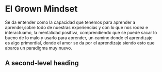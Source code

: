 # El Grown Mindset
Se da entender como la capacidad que tenemos para aprender a aprender,sobre todo de nuestras experiencias y con lo que nos rodea e interactuamo, la mentalidad positiva, comprendiendo que se puede sacar lo bueno de lo malo y usarlo para aprender, un camino donde el aprendizaje es algo primordial, donde el amor se da por el aprendizaje siendo esto que abarca un paradigma muy nuevo.
## A second-level heading
